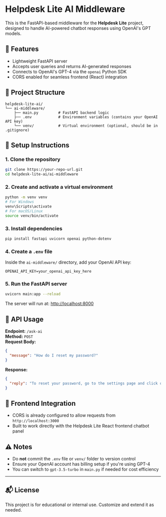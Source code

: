 # Helpdesk Lite AI Middleware

This is the FastAPI-based middleware for the **Helpdesk Lite** project, designed to handle AI-powered chatbot responses using OpenAI's GPT models.

## 🚀 Features

- Lightweight FastAPI server
- Accepts user queries and returns AI-generated responses
- Connects to OpenAI's GPT-4 via the `openai` Python SDK
- CORS enabled for seamless frontend (React) integration

## 📁 Project Structure

```
helpdesk-lite-ai/
└── ai-middleware/
    ├── main.py         # FastAPI backend logic
    ├── .env            # Environment variables (contains your OpenAI API key)
    └── venv/           # Virtual environment (optional, should be in .gitignore)
```

## 🔧 Setup Instructions

### 1. Clone the repository

```bash
git clone https://your-repo-url.git
cd helpdesk-lite-ai/ai-middleware
```

### 2. Create and activate a virtual environment

```bash
python -m venv venv
# For Windows
venv\Scripts\activate
# For macOS/Linux
source venv/bin/activate
```

### 3. Install dependencies

```bash
pip install fastapi uvicorn openai python-dotenv
```

### 4. Create a `.env` file

Inside the `ai-middleware/` directory, add your OpenAI API key:

```
OPENAI_API_KEY=your_openai_api_key_here
```

### 5. Run the FastAPI server

```bash
uvicorn main:app --reload
```

The server will run at: [http://localhost:8000](http://localhost:8000)

## 🧪 API Usage

**Endpoint:** `/ask-ai`  
**Method:** `POST`  
**Request Body:**

```json
{
  "message": "How do I reset my password?"
}
```

**Response:**

```json
{
  "reply": "To reset your password, go to the settings page and click on 'Forgot Password'."
}
```

## 🧩 Frontend Integration

- CORS is already configured to allow requests from `http://localhost:3000`
- Built to work directly with the Helpdesk Lite React frontend chatbot panel

## ⚠️ Notes

- Do **not** commit the `.env` file or `venv/` folder to version control
- Ensure your OpenAI account has billing setup if you're using GPT-4
- You can switch to `gpt-3.5-turbo` in `main.py` if needed for cost efficiency

---

## 📬 License

This project is for educational or internal use. Customize and extend it as needed.
